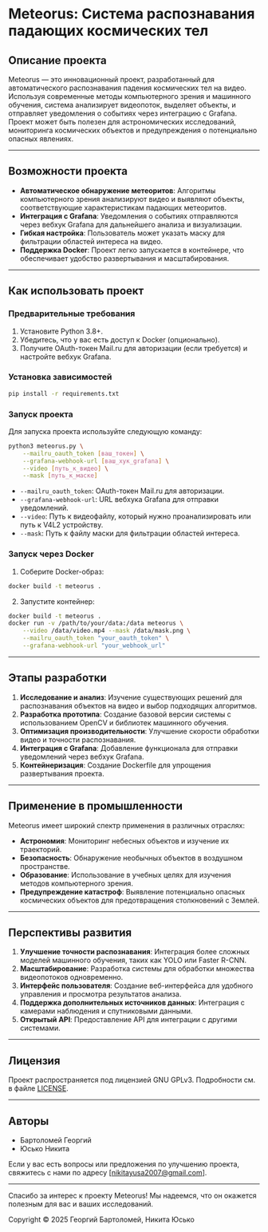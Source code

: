 # Meteorus: Система распознавания падающих космических тел

## Описание проекта

Meteorus — это инновационный проект, разработанный для автоматического распознавания падения космических тел на видео. Используя современные методы компьютерного зрения и машинного обучения, система анализирует видеопоток, выделяет объекты, и отправляет уведомления о событиях через интеграцию с Grafana. Проект может быть полезен для астрономических исследований, мониторинга космических объектов и предупреждения о потенциально опасных явлениях.

---

## Возможности проекта

- **Автоматическое обнаружение метеоритов**: Алгоритмы компьютерного зрения анализируют видео и выявляют объекты, соответствующие характеристикам падающих метеоритов.
- **Интеграция с Grafana**: Уведомления о событиях отправляются через вебхук Grafana для дальнейшего анализа и визуализации.
- **Гибкая настройка**: Пользователь может указать маску для фильтрации областей интереса на видео.
- **Поддержка Docker**: Проект легко запускается в контейнере, что обеспечивает удобство развертывания и масштабирования.

---

## Как использовать проект

### Предварительные требования

1. Установите Python 3.8+.
2. Убедитесь, что у вас есть доступ к Docker (опционально).
3. Получите OAuth-токен Mail.ru для авторизации (если требуется) и настройте вебхук Grafana.

### Установка зависимостей

```bash
pip install -r requirements.txt
```

### Запуск проекта

Для запуска проекта используйте следующую команду:

```bash
python3 meteorus.py \
    --mailru_oauth_token [ваш_токен] \
    --grafana-webhook-url [ваш_хук_grafana] \
    --video [путь_к_видео] \
    --mask [путь_к_маске]
```

- `--mailru_oauth_token`: OAuth-токен Mail.ru для авторизации.
- `--grafana-webhook-url`: URL вебхука Grafana для отправки уведомлений.
- `--video`: Путь к видеофайлу, который нужно проанализировать или путь к V4L2 устройству.
- `--mask`: Путь к файлу маски для фильтрации областей интереса.

### Запуск через Docker

1. Соберите Docker-образ:

```bash
docker build -t meteorus .
```

2. Запустите контейнер:

```bash
docker build -t meteorus .
docker run -v /path/to/your/data:/data meteorus \
    --video /data/video.mp4 --mask /data/mask.png \
    --mailru_oauth_token "your_oauth_token" \
    --grafana-webhook-url "your_webhook_url" 
```

---

## Этапы разработки

1. **Исследование и анализ**: Изучение существующих решений для распознавания объектов на видео и выбор подходящих алгоритмов.
2. **Разработка прототипа**: Создание базовой версии системы с использованием OpenCV и библиотек машинного обучения.
3. **Оптимизация производительности**: Улучшение скорости обработки видео и точности распознавания.
4. **Интеграция с Grafana**: Добавление функционала для отправки уведомлений через вебхук Grafana.
5. **Контейнеризация**: Создание Dockerfile для упрощения развертывания проекта.

---

## Применение в промышленности

Meteorus имеет широкий спектр применения в различных отраслях:

- **Астрономия**: Мониторинг небесных объектов и изучение их траекторий.
- **Безопасность**: Обнаружение необычных объектов в воздушном пространстве.
- **Образование**: Использование в учебных целях для изучения методов компьютерного зрения.
- **Предупреждение катастроф**: Выявление потенциально опасных космических объектов для предотвращения столкновений с Землей.

---

## Перспективы развития

1. **Улучшение точности распознавания**: Интеграция более сложных моделей машинного обучения, таких как YOLO или Faster R-CNN.
2. **Масштабирование**: Разработка системы для обработки множества видеопотоков одновременно.
3. **Интерфейс пользователя**: Создание веб-интерфейса для удобного управления и просмотра результатов анализа.
4. **Поддержка дополнительных источников данных**: Интеграция с камерами наблюдения и спутниковыми данными.
5. **Открытый API**: Предоставление API для интеграции с другими системами.

---

## Лицензия

Проект распространяется под лицензией GNU GPLv3. Подробности см. в файле [LICENSE](LICENSE).

---

## Авторы

- Бартоломей Георгий
- Юсько Никита

Если у вас есть вопросы или предложения по улучшению проекта, свяжитесь с нами по адресу [nikitayusa2007@gmail.com].

---

Спасибо за интерес к проекту Meteorus! Мы надеемся, что он окажется полезным для вас и ваших исследований.

Copyright &copy; 2025 Георгий Бартоломей, Никита Юсько